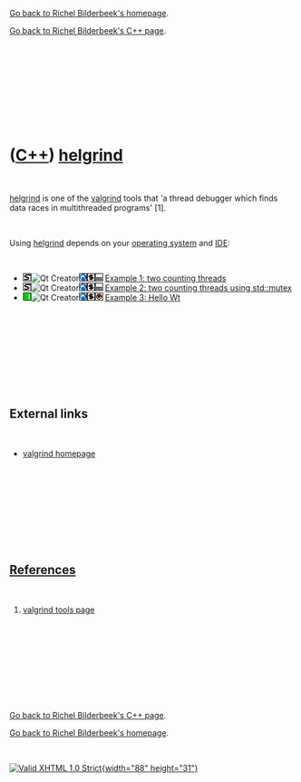 [Go back to Richel Bilderbeek's homepage](index.htm).

[Go back to Richel Bilderbeek's C++ page](Cpp.htm).

 

 

 

 

 

([C++](Cpp.htm)) [helgrind](CppHelgrind.htm)
============================================

 

[helgrind](CppHelgrind.htm) is one of the [valgrind](CppValgrind.htm)
tools that 'a thread debugger which finds data races in multithreaded
programs' \[1\].

 

Using [helgrind](CppHelgrind.htm) depends on your [operating
system](CppOs.htm) and [IDE](CppIde.htm):

 

-   ![STL](PicStl.png)![Qt
    Creator](PicQtCreator.png)![Lubuntu](PicLubuntu.png)![console](PicConsole.png)![Desktop](PicDesktop.png)
    [Example 1: two counting threads](CppHelgrindExample1.htm)
-   ![STL](PicStl.png)![Qt
    Creator](PicQtCreator.png)![Lubuntu](PicLubuntu.png)![console](PicConsole.png)![Desktop](PicDesktop.png)
    [Example 2: two counting threads using
    std::mutex](CppHelgrindExample2.htm)
-   ![Wt](PicWt.png)![Qt
    Creator](PicQtCreator.png)![Lubuntu](PicLubuntu.png)![console](PicConsole.png)![Web](PicWeb.png)
    [Example 3: Hello Wt](CppHelgrindExample3.htm)

 

 

 

 

 

External links
--------------

 

-   [valgrind homepage](http://valgrind.org)

 

 

 

 

 

[References](CppReferences.htm)
-------------------------------

 

1.  [valgrind tools page](http://valgrind.org/info/tools.html)

 

 

 

 

 

[Go back to Richel Bilderbeek's C++ page](Cpp.htm).

[Go back to Richel Bilderbeek's homepage](index.htm).

 

[![Valid XHTML 1.0 Strict](valid-xhtml10.png){width="88"
height="31"}](http://validator.w3.org/check?uri=referer)
